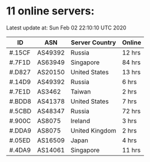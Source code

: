 # 11 online servers:

Latest update at: Sun Feb 02 22:10:10 UTC 2020

| ID | ASN | Server Country | Online |
| -- | --- | -------------- | ------ |
| #.15CF | AS49392 | Russia | 12 hrs |
| #.7F1D | AS63949 | Singapore | 84 hrs |
| #.D827 | AS20150 | United States | 13 hrs |
| #.14D9 | AS49392 | Russia | 6 hrs |
| #.7E1D | AS3462 | Taiwan | 2 hrs |
| #.BDD8 | AS41378 | United States | 7 hrs |
| #.5CBD | AS48347 | Russia | 72 hrs |
| #.900C | AS8075 | Ireland | 3 hrs |
| #.DDA9 | AS8075 | United Kingdom | 2 hrs |
| #.05ED | AS16509 | Japan | 4 hrs |
| #.4DA9 | AS14061 | Singapore | 11 hrs |

